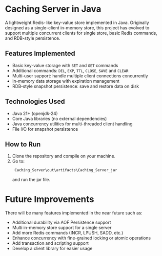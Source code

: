 # Caching Server in Java

A lightweight Redis-like key-value store implemented in Java. Originally designed as a single-client in-memory store, this project has evolved to support multiple concurrent clients for single store, basic Redis commands, and RDB-style persistence.

## Features Implemented

- Basic key-value storage with `SET` and `GET` commands  
- Additional commands: `DEL`, `EXP`, `TTL`, `CLOSE`, `SAVE` and `CLEAR`  
- Multi-user support: handle multiple client connections concurrently  
- In-memory data storage with expiration management  
- RDB-style snapshot persistence: save and restore data on disk  

## Technologies Used

- Java 21+ (openjdk-24) 
- Core Java libraries (no external dependencies)  
- Java concurrency utilities for multi-threaded client handling  
- File I/O for snapshot persistence  

## How to Run

1. Clone the repository and compile on your machine.
2. Go to:
   ```bash
    Caching_Server\out\artifacts\Caching_Server_jar
   ```
    and run the jar file.

# Future Improvements
There will be many features implemented in the near future such as:  
- Additional durability via AOF Persistence support
- Multi in-memory store support for a single server
- Add more Redis commands (INCR, LPUSH, SADD, etc.)
- Enhance concurrency with fine-grained locking or atomic operations
- Add transaction and scripting support
- Develop a client library for easier usage
